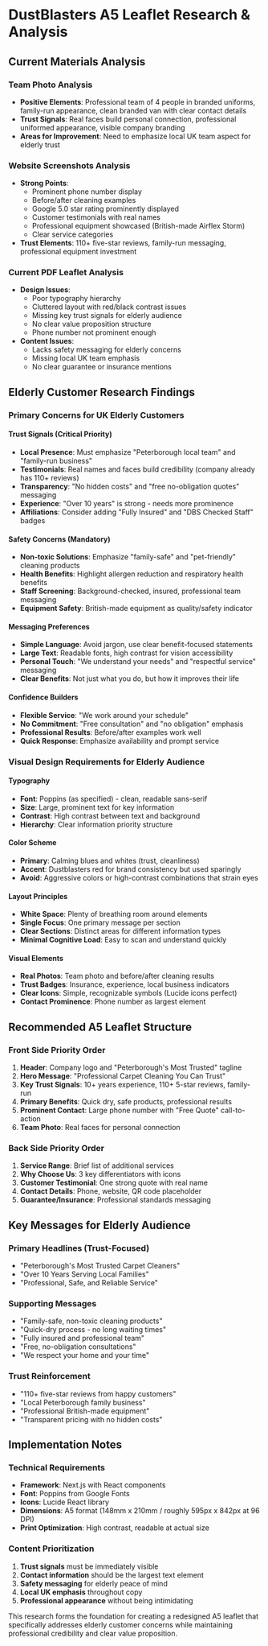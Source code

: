 # DustBlasters A5 Leaflet Research & Analysis

## Current Materials Analysis

### Team Photo Analysis
- **Positive Elements**: Professional team of 4 people in branded uniforms, family-run appearance, clean branded van with clear contact details
- **Trust Signals**: Real faces build personal connection, professional uniformed appearance, visible company branding
- **Areas for Improvement**: Need to emphasize local UK team aspect for elderly trust

### Website Screenshots Analysis
- **Strong Points**: 
  - Prominent phone number display
  - Before/after cleaning examples
  - Google 5.0 star rating prominently displayed
  - Customer testimonials with real names
  - Professional equipment showcased (British-made Airflex Storm)
  - Clear service categories
- **Trust Elements**: 110+ five-star reviews, family-run messaging, professional equipment investment

### Current PDF Leaflet Analysis
- **Design Issues**: 
  - Poor typography hierarchy
  - Cluttered layout with red/black contrast issues
  - Missing key trust signals for elderly audience
  - No clear value proposition structure
  - Phone number not prominent enough
- **Content Issues**:
  - Lacks safety messaging for elderly concerns
  - Missing local UK team emphasis
  - No clear guarantee or insurance mentions

## Elderly Customer Research Findings

### Primary Concerns for UK Elderly Customers

#### Trust Signals (Critical Priority)
- **Local Presence**: Must emphasize "Peterborough local team" and "family-run business"
- **Testimonials**: Real names and faces build credibility (company already has 110+ reviews)
- **Transparency**: "No hidden costs" and "free no-obligation quotes" messaging
- **Experience**: "Over 10 years" is strong - needs more prominence
- **Affiliations**: Consider adding "Fully Insured" and "DBS Checked Staff" badges

#### Safety Concerns (Mandatory)
- **Non-toxic Solutions**: Emphasize "family-safe" and "pet-friendly" cleaning products
- **Health Benefits**: Highlight allergen reduction and respiratory health benefits
- **Staff Screening**: Background-checked, insured, professional team messaging
- **Equipment Safety**: British-made equipment as quality/safety indicator

#### Messaging Preferences
- **Simple Language**: Avoid jargon, use clear benefit-focused statements
- **Large Text**: Readable fonts, high contrast for vision accessibility
- **Personal Touch**: "We understand your needs" and "respectful service" messaging
- **Clear Benefits**: Not just what you do, but how it improves their life

#### Confidence Builders
- **Flexible Service**: "We work around your schedule"
- **No Commitment**: "Free consultation" and "no obligation" emphasis
- **Professional Results**: Before/after examples work well
- **Quick Response**: Emphasize availability and prompt service

### Visual Design Requirements for Elderly Audience

#### Typography
- **Font**: Poppins (as specified) - clean, readable sans-serif
- **Size**: Large, prominent text for key information
- **Contrast**: High contrast between text and background
- **Hierarchy**: Clear information priority structure

#### Color Scheme
- **Primary**: Calming blues and whites (trust, cleanliness)
- **Accent**: Dustblasters red for brand consistency but used sparingly
- **Avoid**: Aggressive colors or high-contrast combinations that strain eyes

#### Layout Principles
- **White Space**: Plenty of breathing room around elements
- **Single Focus**: One primary message per section
- **Clear Sections**: Distinct areas for different information types
- **Minimal Cognitive Load**: Easy to scan and understand quickly

#### Visual Elements
- **Real Photos**: Team photo and before/after cleaning results
- **Trust Badges**: Insurance, experience, local business indicators
- **Clear Icons**: Simple, recognizable symbols (Lucide icons perfect)
- **Contact Prominence**: Phone number as largest element

## Recommended A5 Leaflet Structure

### Front Side Priority Order
1. **Header**: Company logo and "Peterborough's Most Trusted" tagline
2. **Hero Message**: "Professional Carpet Cleaning You Can Trust"
3. **Key Trust Signals**: 10+ years experience, 110+ 5-star reviews, family-run
4. **Primary Benefits**: Quick dry, safe products, professional results
5. **Prominent Contact**: Large phone number with "Free Quote" call-to-action
6. **Team Photo**: Real faces for personal connection

### Back Side Priority Order
1. **Service Range**: Brief list of additional services
2. **Why Choose Us**: 3 key differentiators with icons
3. **Customer Testimonial**: One strong quote with real name
4. **Contact Details**: Phone, website, QR code placeholder
5. **Guarantee/Insurance**: Professional standards messaging

## Key Messages for Elderly Audience

### Primary Headlines (Trust-Focused)
- "Peterborough's Most Trusted Carpet Cleaners"
- "Over 10 Years Serving Local Families"
- "Professional, Safe, and Reliable Service"

### Supporting Messages
- "Family-safe, non-toxic cleaning products"
- "Quick-dry process - no long waiting times"
- "Fully insured and professional team"
- "Free, no-obligation consultations"
- "We respect your home and your time"

### Trust Reinforcement
- "110+ five-star reviews from happy customers"
- "Local Peterborough family business"
- "Professional British-made equipment"
- "Transparent pricing with no hidden costs"

## Implementation Notes

### Technical Requirements
- **Framework**: Next.js with React components
- **Font**: Poppins from Google Fonts
- **Icons**: Lucide React library
- **Dimensions**: A5 format (148mm x 210mm / roughly 595px x 842px at 96 DPI)
- **Print Optimization**: High contrast, readable at actual size

### Content Prioritization
1. **Trust signals** must be immediately visible
2. **Contact information** should be the largest text element
3. **Safety messaging** for elderly peace of mind
4. **Local UK emphasis** throughout copy
5. **Professional appearance** without being intimidating

This research forms the foundation for creating a redesigned A5 leaflet that specifically addresses elderly customer concerns while maintaining professional credibility and clear value proposition.